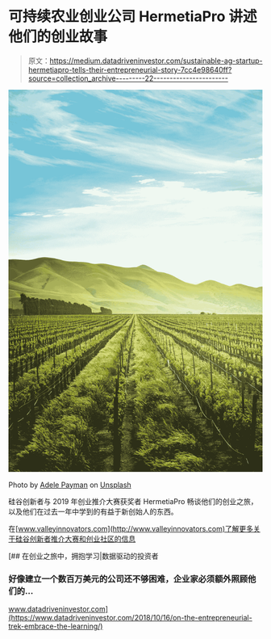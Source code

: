 # 可持续农业创业公司 HermetiaPro 讲述他们的创业故事

> 原文：<https://medium.datadriveninvestor.com/sustainable-ag-startup-hermetiapro-tells-their-entrepreneurial-story-7cc4e98640ff?source=collection_archive---------22----------------------->

![](img/ae95e702f761c5f1d38fa963cd5b7936.png)

Photo by [Adele Payman](https://unsplash.com/@adele_payman?utm_source=medium&utm_medium=referral) on [Unsplash](https://unsplash.com?utm_source=medium&utm_medium=referral)

硅谷创新者与 2019 年创业推介大赛获奖者 HermetiaPro 畅谈他们的创业之旅，以及他们在过去一年中学到的有益于新创始人的东西。

在[www.valleyinnovators.com](http://www.valleyinnovators.com)了解更多关于硅谷创新者推介大赛和创业社区的信息

[](https://www.datadriveninvestor.com/2018/10/16/on-the-entrepreneurial-trek-embrace-the-learning/) [## 在创业之旅中，拥抱学习|数据驱动的投资者

### 好像建立一个数百万美元的公司还不够困难，企业家必须额外照顾他们的…

www.datadriveninvestor.com](https://www.datadriveninvestor.com/2018/10/16/on-the-entrepreneurial-trek-embrace-the-learning/)